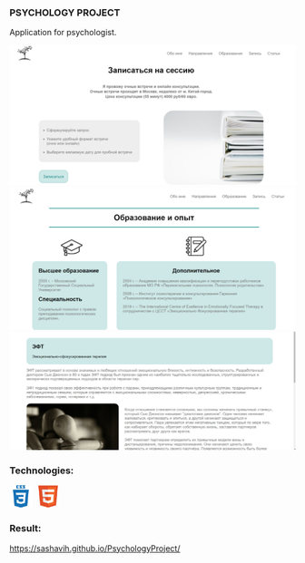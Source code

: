 
### PSYCHOLOGY PROJECT
Application for psychologist.

<img src="https://github.com/Sashavih/VideoGeek/blob/main/assets/img/main/ps.png" width="600"/>

<img src="https://github.com/Sashavih/VideoGeek/blob/main/assets/img/main/ps2.png" width="600"/>

<img src="https://github.com/Sashavih/VideoGeek/blob/main/assets/img/main/ps3.png" width="600"/>


### Technologies:
<div>
  <img src="https://github.com/devicons/devicon/blob/master/icons/css3/css3-plain-wordmark.svg"  title="CSS3" alt="CSS" width="40" height="40"/>&nbsp;
  <img src="https://github.com/devicons/devicon/blob/master/icons/html5/html5-original.svg" title="HTML5" alt="HTML" width="40" height="40"/>&nbsp;
</div>

### Result:
https://sashavih.github.io/PsychologyProject/
